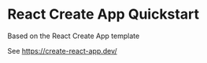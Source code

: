 # React Create App Quickstart
Based on the React Create App template

See https://create-react-app.dev/
